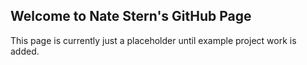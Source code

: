 ## Welcome to Nate Stern's GitHub Page

This page is currently just a placeholder until example project work is added.

